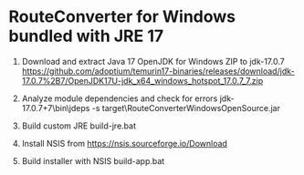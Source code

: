 # RouteConverter for Windows bundled with JRE 17

1. Download and extract Java 17 OpenJDK for Windows ZIP to jdk-17.0.7
   https://github.com/adoptium/temurin17-binaries/releases/download/jdk-17.0.7%2B7/OpenJDK17U-jdk_x64_windows_hotspot_17.0.7_7.zip
   
2. Analyze module dependencies and check for errors
   jdk-17.0.7+7\bin\jdeps -s target\RouteConverterWindowsOpenSource.jar

3. Build custom JRE 
   build-jre.bat

4. Install NSIS from https://nsis.sourceforge.io/Download
   
5. Build installer with NSIS 
   build-app.bat

